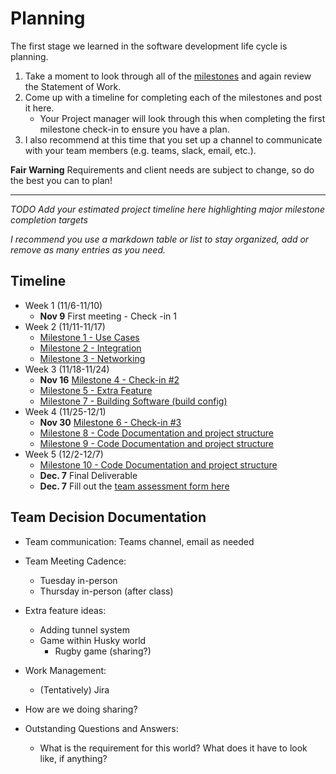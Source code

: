 # Planning

The first stage we learned in the software development life cycle is planning. 

1. Take a moment to look through all of the [milestones](./../) and again review the Statement of Work. 
2. Come up with a timeline for completing each of the milestones and post it here.
	- Your Project manager will look through this when completing the first milestone check-in to ensure you have a plan.
3. I also recommend at this time that you set up a channel to communicate with your team members (e.g. teams, slack, email, etc.).

**Fair Warning** Requirements and client needs are subject to change, so do the best you can to plan!

<hr>

*TODO Add your estimated project timeline here highlighting major milestone completion targets*

*I recommend you use a markdown table or list to stay organized, add or remove as many entries as you need.*


## Timeline

- Week 1 (11/6-11/10)
	* **Nov 9** First meeting - Check -in 1
- Week 2 (11/11-11/17)
	* [Milestone 1 - Use Cases](./1/README.md)
	* [Milestone 2 - Integration](./2/README.md)
	* [Milestone 3 - Networking](./3/README.md)
- Week 3 (11/18-11/24)
	* **Nov 16** [Milestone 4 - Check-in #2](./4/README.md)
	* [Milestone 5 - Extra Feature](./5/README.md)
	* [Milestone 7 - Building Software (build config)](./7/README.md)
- Week 4 (11/25-12/1)
	* **Nov 30** [Milestone 6 - Check-in #3](./6/README.md)
	* [Milestone 8 - Code Documentation and project structure](./8/README.md)
 	* [Milestone 9 - Code Documentation and project structure](./9/README.md)
- Week 5 (12/2-12/7)
	* [Milestone 10 - Code Documentation and project structure](./10/README.md)
	* **Dec. 7** Final Deliverable 
	* **Dec. 7** Fill out the [team assessment form here](https://forms.gle/oULiS6RRnQy82FCSA)


## Team Decision Documentation
* Team communication: Teams channel, email as needed

* Team Meeting Cadence:
	* Tuesday in-person
	* Thursday in-person (after class)

 * Extra feature ideas:
	* Adding tunnel system
 	* Game within Husky world
  		* Rugby game (sharing?)
 
 * Work Management:
 	* (Tentatively) Jira

  * How are we doing sharing?

  * Outstanding Questions and Answers:
  	* What is the requirement for this world? What does it have to look like, if anything?
